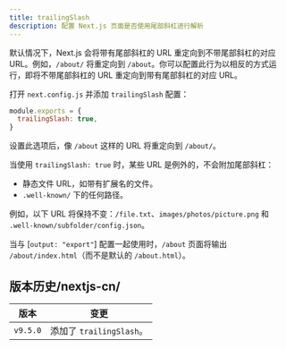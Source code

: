```yaml
---
title: trailingSlash
description: 配置 Next.js 页面是否使用尾部斜杠进行解析
---
```


默认情况下，Next.js 会将带有尾部斜杠的 URL 重定向到不带尾部斜杠的对应 URL。例如，`/about/` 将重定向到 `/about`。你可以配置此行为以相反的方式运行，即将不带尾部斜杠的 URL 重定向到带有尾部斜杠的对应 URL。

打开 `next.config.js` 并添加 `trailingSlash` 配置：

```js
module.exports = {
  trailingSlash: true,
}
```

设置此选项后，像 `/about` 这样的 URL 将重定向到 `/about/`。

当使用 `trailingSlash: true` 时，某些 URL 是例外的，不会附加尾部斜杠：

- 静态文件 URL，如带有扩展名的文件。
- `.well-known/` 下的任何路径。

例如，以下 URL 将保持不变：`/file.txt`、`images/photos/picture.png` 和 `.well-known/subfolder/config.json`。

当与 [`output: "export"`] 配置一起使用时，`/about` 页面将输出 `/about/index.html`（而不是默认的 `/about.html`）。

## 版本历史/nextjs-cn/

| 版本     | 变更                     |
| -------- | ------------------------ |
| `v9.5.0` | 添加了 `trailingSlash`。 |
